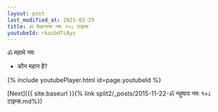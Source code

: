 ```yaml
---
layout: post
last_modified_at: 2021-03-29
title: ॐ वैखानाया नमः १०८ टाइम्स
youtubeId: rkazbdTcAys
---
```

 
 
 ॐ महाथे नमः  
 
 -  कौन महान है? 
 
  
 
  
 
 
 
 
 
 


{% include youtubePlayer.html id=page.youtubeId %}
 
[Next]({{ site.baseurl }}{% link  split2/_posts/2015-11-22-ॐ नहुषाय नमः १०८ टाइम्स.md%})
 
